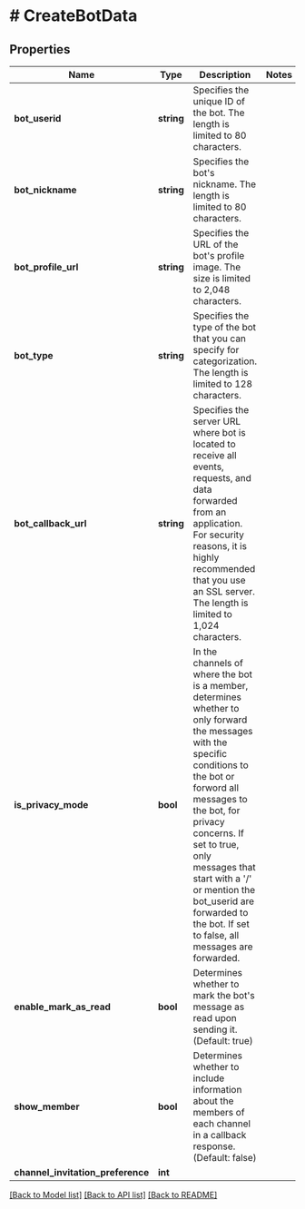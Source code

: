# # CreateBotData

## Properties

Name | Type | Description | Notes
------------ | ------------- | ------------- | -------------
**bot_userid** | **string** | Specifies the unique ID of the bot. The length is limited to 80 characters. |
**bot_nickname** | **string** | Specifies the bot&#39;s nickname. The length is limited to 80 characters. |
**bot_profile_url** | **string** | Specifies the URL of the bot&#39;s profile image. The size is limited to 2,048 characters. |
**bot_type** | **string** | Specifies the type of the bot that you can specify for categorization. The length is limited to 128 characters. |
**bot_callback_url** | **string** | Specifies the server URL where bot is located to receive all events, requests, and data forwarded from an application. For security reasons, it is highly recommended that you use an SSL server. The length is limited to 1,024 characters. |
**is_privacy_mode** | **bool** | In the channels of where the bot is a member, determines whether to only forward the messages with the specific conditions to the bot or forword all messages to the bot, for privacy concerns. If set to true, only messages that start with a &#39;/&#39; or mention the bot_userid are forwarded to the bot. If set to false, all messages are forwarded. |
**enable_mark_as_read** | **bool** | Determines whether to mark the bot&#39;s message as read upon sending it. (Default: true) |
**show_member** | **bool** | Determines whether to include information about the members of each channel in a callback response. (Default: false) |
**channel_invitation_preference** | **int** |  |

[[Back to Model list]](../../README.md#models) [[Back to API list]](../../README.md#endpoints) [[Back to README]](../../README.md)
